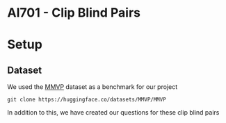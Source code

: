 # AI701 - Clip Blind Pairs




# Setup
## Dataset
We used the [MMVP](https://huggingface.co/datasets/MMVP/MMVP) dataset as a benchmark for our project
```
git clone https://huggingface.co/datasets/MMVP/MMVP
```

In addition to this, we have created our questions for these clip blind pairs

